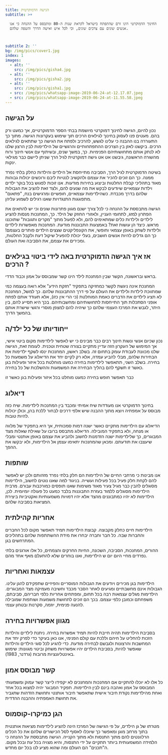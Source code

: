 ```yaml
---
title: הגישה הדמוקרטית
subtitle: >+

  החינוך הדמוקרטי הינו זרם שהתפתח בישראל לקראת שנות ה-80 ומתבסס על ההנחה כי אנו
  אנשים שונים עם צרכים שונים, וכי לכל איש ואישה הדרך והשפה שלהם.



subtitle 2: ''
bg: /img/pics/cover1.jpg
index: 1
images:
  - alt: ''
    src: /img/pics/gisha4.jpg
  - alt: ''
    src: /img/pics/gisha2.jpg
  - alt: ''
    src: /img/pics/gisha1.jpg
  - src: /img/pics/whatsapp-image-2019-06-24-at-12.17.07.jpeg
  - src: /img/pics/whatsapp-image-2019-06-24-at-11.55.58.jpeg
---
```

## על הגישה

נכון להיום, הגישה לחינוך דמוקרטי מיושמת בבתי הספר הדמוקרטיים, אך כמעט ורק בהם. מעטים פנו לעסוק בחינוך לגילאים הרכים תוך שימוש בעקרונות הגישה. מתוך כך התעוררה בנו ההבנה כי עלינו לגשש, להרכיב ולפתח את הגישה כך שתתאים לגילאים הרכים. ביקשנו לאזן בין הצרכים ההתפתחותיים והרגשיים של הילדימות לבין הרצון שלנו לא לנתק אותם מתחושותיהם הפנימיות. כך, במשך שנים, ובשיתוף עם אנשי חינוך ורוח מהשורה הראשונה, גיבשנו אט אט גישה דמוקרטית לגיל הרך שניתן ליישם כבר מגילאי ינקות. 

בשיטה הדמוקרטית לגיל הרך, הסביבה מתייחסת אל הילדים והילדות כחלק בלתי נפרד ממנה. כך הם זוכים להכיר את עצמם ולהקשיב לנטיות ליבם ורוכשים יכולות גבוהות מאוד בתהליכי קבלת החלטות וביצוע בחירות מודעות. אנו זוכות לפגוש בכל בוקר ילדים וילדות עצמאיים שיודעים לבקש את מה שנעים להם, ולצד זאת להציב את הגבולות שלהם בדרך מכבדת. כשהילדימות עצמאיים, חופשיים ומרגישים בנח, "פתאום" מתפוגגות התנגדויות שאנו רגילים לשמוע עליהן.   

הגישה מתבססת על ההנחה כי לכל צורך ישנם מגוון פתרונות שונים וכי יש להתאים את הפתרון למזג, לתחומי העניין, ולאזורי החוזק של הילד. כך, המחנכות מנסות להציע לילדים ולילדות כלים שמתאימים להם, ולא לפעול מתוך "מקרים ותגובות" שתוכננו מראש. כיצד הן עושות זאת? באמצעות התבוננות מודעת. המחנכות מאפשרות לילדים ולילדות לשחק באופן עצמאי וחופשי, את הקונפליקטים שצצים הילדים פותרים בעצמם! כך הם גדלים להיות אנשים חושבים, בעלי יכולת להפעיל שיקול דעת ולקבל החלטות, ומכירים את עצמם, את הסביבה ואת העולם. 

## אז איך הגישה הדמוקרטית באה לידי ביטוי בגילאים הרכים ?

בראש ובראשונה, הקשר שבין המחנכת לילד הינו קשר שמבוסס על אמון וכבוד הדדי. 

המחנכת אינה ניגשת לקשר כמחזיקה בתפקיד "חזקת הידע" אלא רואה בעצמה כמי שמתווכת לילדות ולילדים את העולם על פי דרך ההתבוננות שלהם. כך למשל, המחנכת לא תציג לילדים את הדברים כאמת המוחלטת (כי הרי אין כזו), אלא תעודד אותם לפתח אופני הסתכלות תוך התייחסות  לתחושותיהם ומחשבותיהם. בכך היא תסייע להם, בין היתר, לגבש את המרכז העצמי שלהם כך שיהיה להם למצפן מוסרי ורגשי שישרת אותם בהמשך הדרך. 

## ייחודיותו של כל ילד/ה

נכון שכיום אנשי ונשות חינוך רבים כבר מבינים כי יש לאפשר לילדימות מקום ביטוי אישי, אך המימוש של העקרון הזה עדיין מתקיים בצורה שטחית וטכנית. לעומת זאת, הגישה שלנו מכוונת לעבודת עומק בתחום זה. בשלב ראשון, המחנכות ינסו לשקף ילדימות את הבחירות שלהם, מבלי להביע עמדה, אלא רק לקיים יחד את הדיאלוג על משמעות כל בחירה. בשלב השני, תתאפשר לילדימות בחירה כמעט מוחלטת בכל איזור ופעילות בגן כאשר זו תשקף להם בהליך הבחירה את המשמעות וההשלכות של כל בחירה. 

כבר תאפשר חופש בחירה כמעט מוחלט בכל איזור ופעילות בגן כאשר זו 

## דיאלוג

בחינוך הדמוקרטי אנו מעודדות שיח אמיתי ומכבד בין המחנכות לילדימות. שיח כזה מבוסס על אמפתיה ויוצא מתוך ההבנה שיש אלפי דרכים לבחור ללכת בהן, וכולן יכולות להיות טובות. 

הדיאלוג עם הילדימות מתקיים כאשר ישנה דמות סמכותית, אך היא בתפקיד של מלווה או מנחה, ולא בתפקיד המובילה. הדיאלוג מתבסס ברובו על שאילת שאלות מצד המבוגרים, כך שלילדימות ישנה הזדמנות לחשוב ולהביע את עצמם באופן אותנטי ומבלי שיעצבו את תודעתם. ומכאן שהמחנכות יתאימו עצמן אל הילדימות, ולא יבקשו את ההפך. 

## שותפות

אנו מבינות כי מרחבי החיים של הילדימות הם חלק בלתי נפרד מזהותם ולכן יש לאפשר להם לקחת חלק פעיל בכל פעילות ועשייה. בניגוד למה שאנו נוטים לחשוב, הילדימות מסוגלים להבין כבר מגיל צעיר מאוד משימות שאנו תופסים כמורכבות עבורם. מרבית הילדימות מסוגלים ללמוד בעזרת התבוננות בלבד כמעט כל פעולה יומיומית. לכן, הילדימות לא יהיו כמתבוננים מהצד אלא יהיו דמויות משמעותיות ואקטיביות ביצירת המציאות בסביבה שלהם. 

## אחריות קהילתית

הילדימות חיים כחלק מקבוצה. קבוצת הילדימות תמיד תאפשר מקום לכל החברים והחברות שבה. כל חבר וחברה יבחרו את מידת ההשתתפות שלהם בתהליכים המתרחשים בגן.

ההורים, המחנכות, הסביבה, השכונה, החיות החרקים והצמחים, כל אלו אורגנים בלתי נפרדים מחיי היום יום ש הילדימות, ואנו בוחרים שלא להתעלם מאף אחד מהם. 

## עצמאות ואחריות

הילדימות בגן מכירים ויודעים את הגבולות המוסריים והפיזיים שתפקידם להגן עלינו. הגבולות אינם מחשבתיים ומגיעים לאחר הסבר מכבד וחשיבה מעמיקה מצד המבוגרים. הילדימות מגלים עצמאות רבה בכל תחום, ומפתחים אחריות כלפי חבריהם, סביבתם, משפחתם וכמובן כלפי עצמם. בכך הם זוכים לתחושת משמעות ושותפות שמובילה להנעה פנימית, יוזמה, סקרנות ובטחון עצמי. 

## מגוון אפשרויות בחירה

בסביבת הילדימות תהיה חייבת להיות תמיד אפשרות בחירה. ניתנת לילדים והילדות הזכות להחליט על חיהם וללכת עם קולם הפנימי, אנו כאן בעיקר כדי לפרק יחד את המחשבות והרצונות ולגבשם לבחירה מודעת. כדי להגיע לכל סוגי הילדים והילדות שאפשר להיות, בסביבת הילדים יהיו אפשרויות משחק וביטוי מגוונות: שימוש באינטליגנציות מרובות (גרדנר, 1983).

## קשר מבוסס אמון

כל אלו לא יוכלו להתקיים אם המחנכות והמחנכים לא יקפידו לייצר קשר עמוק ומשמעותי המבוסס על אמון ואהבה בינם לבין הילדימות. תפקיד המבוגר יהיה למצוא בכל אחד ואחת מהילדימות נקודת חיבור אישית שתאפשר חיבור אותנטי ותחושת הזדהות שתגביר את תחושת האמפתיה וההבנה ההדדית. 

## הגן כמיקרו-קוסמוס

מטרתו של גן הילדים, על פי הגישה של המרכז הינה להציע לילדימות מציאות אותנטית בתוך מרחב מוגן ומאפשר כך שיוכלו לאסוף לסל הכישורים שלהם את כל הכלים הרלוונטים להם מתוך התנסות ולא מתוך הקנייה. הגישה מתבססת על ההנחה כי הלמידה המשמעותית ביותר תתקיים על ידי התנסות, והיא מצויה בכל עת ובכל מקום. ה"תכנים" הם העולם ומה שהוא מציע לנו בכל יום מחדש.
